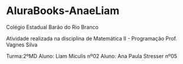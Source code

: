 # AluraBooks-AnaeLiam

Colégio Estadual Barão do Rio Branco

Atividade realizada na disciplina de Matemática II - Programação
Prof. Vagnes Silva

Turma:2ºMD
Aluno: Liam Miculis nº02
Aluno: Ana Paula Stresser nº05
